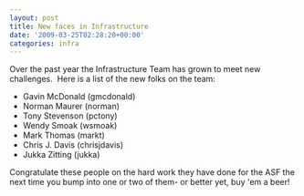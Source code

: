 ```yaml
---
layout: post
title: New faces in Infrastructure
date: '2009-03-25T02:28:20+00:00'
categories: infra
---
```

<p>Over the past year the Infrastructure Team has grown to meet new challenges.&nbsp; Here is a list of the new folks on the team:</p><ul><li>Gavin McDonald (gmcdonald)</li><li>Norman Maurer (norman)</li><li>Tony Stevenson (pctony)</li><li>Wendy Smoak (wsmoak)</li><li>Mark Thomas (markt)</li><li>Chris J. Davis (chrisjdavis)</li><li>Jukka Zitting (jukka)</li></ul><p>Congratulate these people on the hard work they have done for the ASF the next time you bump into one or two of them- or better yet, buy 'em a beer!</p>
